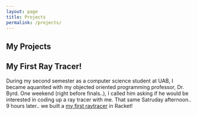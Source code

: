 ```yaml
---
layout: page
title: Projects
permalink: /projects/
---
```


## My Projects


## My First Ray Tracer!
During my second semester as a computer science student at UAB, I became aquanited with my objected oriented programming professor, Dr. Byrd. One weekend (right before finals..), I called him asking if he would be interested in coding up a ray tracer with me. That same Satruday afternoon.. 9 hours later.. we built a [my first raytracer](https://github.com/cclint/first-raytracer) in Racket!